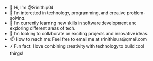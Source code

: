 - 👋 Hi, I’m @Srinithip04
- 👀 I’m interested in technology, programming, and creative problem-solving.
- 🌱 I’m currently learning new skills in software development and exploring different areas of tech.
- 💞️ I’m looking to collaborate on exciting projects and innovative ideas.
- 📫 How to reach me; Feel free to email me at srinithisuja@gmail.com
- ⚡ Fun fact: I love combining creativity with technology to build cool things!

<!---
Srinithip04/Srinithip04 is a ✨ special ✨ repository because its `README.md` (this file) appears on your GitHub profile.
You can click the Preview link to take a look at your changes.
--->
